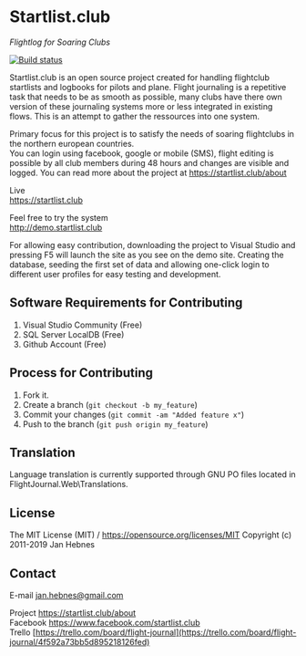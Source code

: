 Startlist.club 
==============
*Flightlog for Soaring Clubs*

[![Build status](https://ci.appveyor.com/api/projects/status/ngkcbx24thlpffxy?svg=true)](https://ci.appveyor.com/project/janhebnes/startlist-club)

Startlist.club is an open source project created for handling flightclub startlists and logbooks for pilots and plane.
Flight journaling is a repetitive task that needs to be as smooth as possible, many clubs have there own version of these journaling systems more or less integrated in existing flows. This is an attempt to gather the ressources into one system. 

Primary focus for this project is to satisfy the needs of soaring flightclubs in the northern european countries.  
You can login using facebook, google or mobile (SMS), flight editing is possible by all club members during 48 hours and changes are visible and logged. You can read more about the project at https://startlist.club/about

Live  
https://startlist.club

Feel free to try the system  
http://demo.startlist.club

For allowing easy contribution, downloading the project to Visual Studio and pressing F5 will launch the site as you see on the demo site. Creating the database, seeding the first set of data and allowing one-click login to different user profiles for easy testing and development. 
 
Software Requirements for Contributing 
--------------------------------------
1. Visual Studio Community (Free)
2. SQL Server LocalDB (Free) 
3. Github Account (Free)

Process for Contributing
------------------------
1. Fork it.
2. Create a branch (`git checkout -b my_feature`)
3. Commit your changes (`git commit -am "Added feature x"`)
4. Push to the branch (`git push origin my_feature`)

Translation
-----------
Language translation is currently supported through GNU PO files located in FlightJournal.Web\Translations.

License
-------
The MIT License (MIT) / https://opensource.org/licenses/MIT
Copyright (c) 2011-2019 Jan Hebnes

Contact
-------
E-mail jan.hebnes@gmail.com

Project https://startlist.club/about  
Facebook https://www.facebook.com/startlist.club  
Trello [https://trello.com/board/flight-journal](https://trello.com/board/flight-journal/4f592a73bb5d895218126fed)

